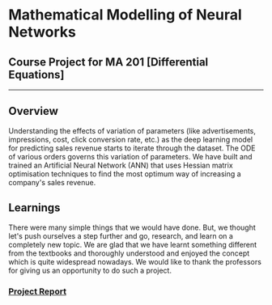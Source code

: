 # Mathematical Modelling of Neural Networks

## Course Project for MA 201 [Differential Equations]

***

## Overview

Understanding the effects of variation of parameters (like advertisements, impressions, cost, click conversion rate, etc.) as the deep learning model for predicting sales revenue starts to iterate through the dataset. The ODE of various orders governs this variation of parameters. We have built and trained an Artificial Neural Network (ANN) that uses Hessian matrix optimisation techniques to find the most optimum way of increasing a company's sales revenue.

## Learnings
There were many simple things that we would have done. But, we thought let's push ourselves a step further and go, research, and learn on a completely new topic. We are glad that we have learnt something different from the textbooks and thoroughly understood and enjoyed the concept which is quite widespread nowadays. We would like to thank the professors for giving us an opportunity to do such a project.


### [Project Report](https://github.com/pps-19012/Mathematical-Modelling-of-Neural-Networks/blob/main/Report.pdf)

